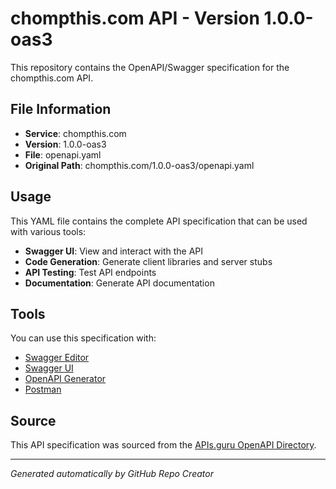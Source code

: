 # chompthis.com API - Version 1.0.0-oas3

This repository contains the OpenAPI/Swagger specification for the chompthis.com API.

## File Information

- **Service**: chompthis.com
- **Version**: 1.0.0-oas3
- **File**: openapi.yaml
- **Original Path**: chompthis.com/1.0.0-oas3/openapi.yaml

## Usage

This YAML file contains the complete API specification that can be used with various tools:

- **Swagger UI**: View and interact with the API
- **Code Generation**: Generate client libraries and server stubs
- **API Testing**: Test API endpoints
- **Documentation**: Generate API documentation

## Tools

You can use this specification with:

- [Swagger Editor](https://editor.swagger.io/)
- [Swagger UI](https://swagger.io/tools/swagger-ui/)
- [OpenAPI Generator](https://openapi-generator.tech/)
- [Postman](https://www.postman.com/)

## Source

This API specification was sourced from the [APIs.guru OpenAPI Directory](https://github.com/APIs-guru/openapi-directory).

---

*Generated automatically by GitHub Repo Creator*
